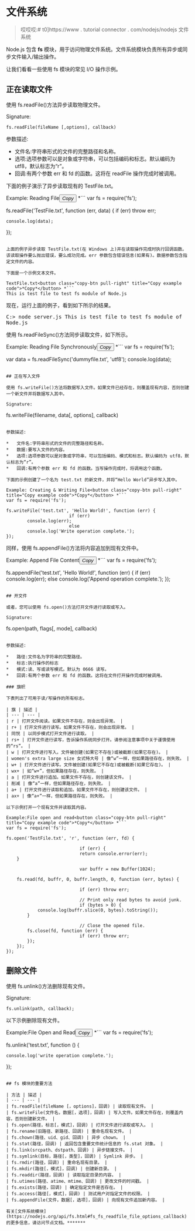 # 文件系统

> 哎哎哎:# t0]https://www . tutorial connector . com/nodejs/nodejs 文件系统

Node.js 包含 **fs** 模块，用于访问物理文件系统。文件系统模块负责所有异步或同步文件输入/输出操作。

让我们看看一些使用 fs 模块的常见 I/O 操作示例。

## 正在读取文件

使用 fs.readFile()方法异步读取物理文件。

Signature:

```
fs.readFile(fileName [,options], callback)
```

参数描述:

*   文件名:字符串形式的文件的完整路径和名称。
*   选项:选项参数可以是对象或字符串，可以包括编码和标志。默认编码为 utf8，默认标志为“r”。
*   回调:有两个参数 err 和 fd 的函数。这将在 readFile 操作完成时被调用。

下面的例子演示了异步读取现有的 TestFile.txt。

Example: Reading File<button class="copy-btn pull-right" title="Copy example code">*Copy*</button> *```
var fs = require('fs');

fs.readFile('TestFile.txt', function (err, data) {
                    if (err) throw err;

    console.log(data);
}); 
```

上面的例子异步读取 TestFile.txt(在 Windows 上)并在读取操作完成时执行回调函数。该读取操作要么抛出错误，要么成功完成。err 参数包含错误信息(如果有)。数据参数包含指定文件的内容。

下面是一个示例文本文件。

TextFile.txt<button class="copy-btn pull-right" title="Copy example code">*Copy*</button> *```
This is test file to test fs module of Node.js 
```

现在，运行上面的例子，看到如下所示的结果。

<samp>C:\> node server.js
This is test file to test fs module of Node.js</samp>

使用 fs.readFileSync()方法同步读取文件，如下所示。

Example: Reading File Synchronously<button class="copy-btn pull-right" title="Copy example code">*Copy*</button> *```
var fs = require('fs');

var data = fs.readFileSync('dummyfile.txt', 'utf8');
console.log(data); 
```

## 正在写入文件

使用 fs.writeFile()方法将数据写入文件。如果文件已经存在，则覆盖现有内容，否则创建一个新文件并将数据写入其中。

Signature:

```
fs.writeFile(filename, data[, options], callback)
```

参数描述:

*   文件名:字符串形式的文件的完整路径和名称。
*   数据:要写入文件的内容。
*   选项:选项参数可以是对象或字符串，可以包括编码、模式和标志。默认编码为 utf8，默认标志为“r”。
*   回调:有两个参数 err 和 fd 的函数。当写操作完成时，将调用这个函数。

下面的示例创建了一个名为 test.txt 的新文件，并将“Hello World”异步写入其中。

Example: Creating & Writing File<button class="copy-btn pull-right" title="Copy example code">*Copy*</button> *```
var fs = require('fs');

fs.writeFile('test.txt', 'Hello World!', function (err) { 
                        if (err)
        console.log(err);
                        else
        console.log('Write operation complete.');
}); 
```

同样，使用 fs.appendFile()方法将内容追加到现有文件中。

Example: Append File Content<button class="copy-btn pull-right" title="Copy example code">*Copy*</button> *```
var fs = require('fs');

fs.appendFile('test.txt', 'Hello World!', function (err) { 
                        if (err)
        console.log(err);
                        else
        console.log('Append operation complete.');
}); 
```

## 开文件

或者，您可以使用 fs.open()方法打开文件进行读取或写入。

Signature:

```
fs.open(path, flags[, mode], callback)
```

参数描述:

*   路径:文件名为字符串的完整路径。
*   标志:执行操作的标志
*   模式:读、写或读写模式。默认为 0666 读写。
*   回调:有两个参数 err 和 fd 的函数。这将在文件打开操作完成时被调用。

### 旗帜

下表列出了可用于读/写操作的所有标志。

| 旗 | 描述 |
| --- | --- |
| r | 打开文件阅读。如果文件不存在，则会出现异常。 |
| r+ | 打开文件进行读写。如果文件不存在，则会出现异常。 |
| 同悦 | 以同步模式打开文件进行读取。 |
| rs+ | 打开文件进行读写，告诉操作系统同步打开。请参阅注意事项中关于谨慎使用的“rs”。 |
| w | 打开文件进行写入。文件被创建(如果它不存在)或被截断(如果它存在)。 |
| women's extra large size 女式特大号 | 像“w”一样，但如果路径存在，则失败。 |
| w+ | 打开文件进行读写。文件被创建(如果它不存在)或被截断(如果它存在)。 |
| wx+ | 如“w+”，但如果路径存在，则失败。 |
| a | 打开文件进行追加。如果文件不存在，则创建该文件。 |
| 削减 | 像“a”一样，但如果路径存在，则失败。 |
| a+ | 打开文件进行读取和追加。如果文件不存在，则创建该文件。 |
| ax+ | 像“a+”一样，但如果路径存在，则失败。 |

以下示例打开一个现有文件并读取其内容。

Example:File open and read<button class="copy-btn pull-right" title="Copy example code">*Copy*</button> *```
var fs = require('fs');

fs.open('TestFile.txt', 'r', function (err, fd) {

                            if (err) {
                            return console.error(err);
    }

                            var buffr = new Buffer(1024);

    fs.read(fd, buffr, 0, buffr.length, 0, function (err, bytes) {

                            if (err) throw err;

                            // Print only read bytes to avoid junk.
                            if (bytes > 0) {
            console.log(buffr.slice(0, bytes).toString());
        }

                            // Close the opened file.
        fs.close(fd, function (err) {
                            if (err) throw err;
        });
    });
}); 
```

## 删除文件

使用 fs.unlink()方法删除现有文件。

Signature:

```
fs.unlink(path, callback);
```

以下示例删除现有文件。

Example:File Open and Read<button class="copy-btn pull-right" title="Copy example code">*Copy*</button> *```
var fs = require('fs');

fs.unlink('test.txt', function () {

    console.log('write operation complete.');

}); 
```

## fs 模块的重要方法

| 方法 | 描述 |
| --- | --- |
| fs.readFile(fileName [，options]，回调) | 读取现有文件。 |
| fs.writeFile(文件名，数据[，选项]，回调) | 写入文件。如果文件存在，则覆盖内容，否则创建新文件。 |
| fs.open(路径，标志[，模式]，回调) | 打开文件进行读取或写入。 |
| fs.rename(旧路径、新路径、回调) | 重命名现有文件。 |
| fs.chown(路径、uid、gid、回调) | 异步 chown。 |
| fs.stat(路径，回调) | 返回包含重要文件统计信息的 fs.stat 对象。 |
| fs.link(srcpath、dstpath、回调) | 异步链接文件。 |
| fs.symlink(目标，路径[，类型]，回调) | Symlink 异步。 |
| fs.rmdir(路径，回调) | 重命名现有目录。 |
| fs.mkdir(路径[，模式]，回调) | 创建新目录。 |
| fs.readdir(路径，回调) | 读取指定目录的内容。 |
| fs.utimes(路径、atime、mtime、回调) | 更改文件的时间戳。 |
| fs.exists(路径，回调) | 确定指定文件是否存在。 |
| fs.access(路径[，模式]，回调) | 测试用户对指定文件的权限。 |
| fs.appendFile(文件，数据[，选项]，回调) | 向现有文件追加新内容。 |

有关[文件系统模块](https://nodejs.org/api/fs.html#fs_fs_readfile_file_options_callback)的更多信息，请访问节点文档。*******